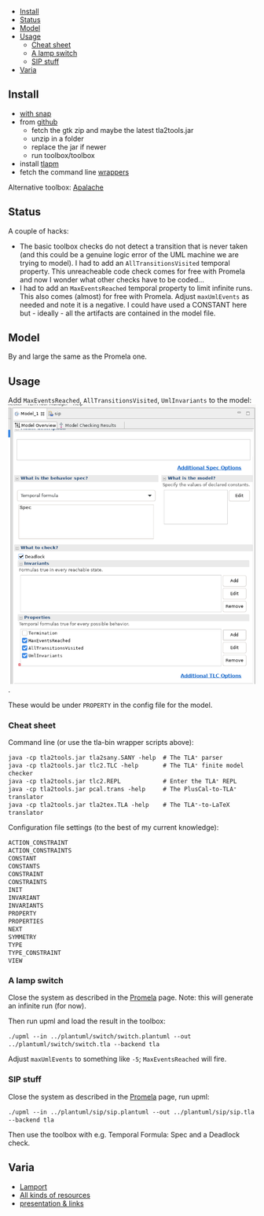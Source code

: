 - [Install](#install)
- [Status](#status)
- [Model](#model)
- [Usage](#usage)
  - [Cheat sheet](#cheat-sheet)
  - [A lamp switch](#a-lamp-switch)
  - [SIP stuff](#sip-stuff)
- [Varia](#varia)

## Install

- [with snap](https://snapcraft.io/tlaplus)
- from [github](https://github.com/tlaplus/tlaplus/releases)
  - fetch the gtk zip and maybe the latest tla2tools.jar
  - unzip in a folder
  - replace the jar if newer
  - run toolbox/toolbox
- install [tlapm](https://github.com/tlaplus/tlapm)
- fetch the command line [wrappers](https://github.com/pmer/tla-bin)

Alternative toolbox: [Apalache](https://apalache.informal.systems/)

## Status

A couple of hacks:

- The basic toolbox checks do not detect a transition that is never taken (and this could be a genuine logic error of the UML machine we are trying to model). I had to add an ```AllTransitionsVisited``` temporal property. This unreacheable code check comes for free with Promela and now I wonder what other checks have to be coded...
- I had to add an ```MaxEventsReached``` temporal property to limit infinite runs. This also comes (almost) for free with Promela. 
Adjust ```maxUmlEvents``` as needed and note it is a negative. I could have used a CONSTANT here but - ideally - all the artifacts are contained in the model file.

## Model

By and large the same as the Promela one.

## Usage

Add ```MaxEventsReached```, ```AllTransitionsVisited```, ```UmlInvariants``` to the model: ![image](images/tla1.png).

These would be under ```PROPERTY``` in the config file for the model.

### Cheat sheet

Command line (or use the tla-bin wrapper scripts above):
```
java -cp tla2tools.jar tla2sany.SANY -help  # The TLA⁺ parser
java -cp tla2tools.jar tlc2.TLC -help       # The TLA⁺ finite model checker
java -cp tla2tools.jar tlc2.REPL            # Enter the TLA⁺ REPL
java -cp tla2tools.jar pcal.trans -help     # The PlusCal-to-TLA⁺ translator
java -cp tla2tools.jar tla2tex.TLA -help    # The TLA⁺-to-LaTeX translator
```

Configuration file settings (to the best of my current knowledge):
```
ACTION_CONSTRAINT
ACTION_CONSTRAINTS
CONSTANT
CONSTANTS
CONSTRAINT
CONSTRAINTS
INIT
INVARIANT
INVARIANTS
PROPERTY
PROPERTIES
NEXT
SYMMETRY
TYPE
TYPE_CONSTRAINT
VIEW
```

### A lamp switch

Close the system as described in the [Promela](README.spin.md) page. Note: this will generate an infinite run (for now).

Then run upml and load the result in the toolbox:

```
./upml --in ../plantuml/switch/switch.plantuml --out ../plantuml/switch/switch.tla --backend tla
```

Adjust ```maxUmlEvents``` to something like ```-5```; ```MaxEventsReached``` will fire.

### SIP stuff

Close the system as described in the [Promela](README.spin.md) page, run upml:

```
./upml --in ../plantuml/sip/sip.plantuml --out ../plantuml/sip/sip.tla --backend tla
```
Then use the toolbox with e.g. Temporal Formula: Spec and a Deadlock check.

## Varia

- [Lamport](https://lamport.azurewebsites.net/tla/standalone-tools.html?back-link=tools.html)
- [All kinds of resources](https://learntla.com/reference/other-resources.html)
- [presentation & links](https://www.moritz.systems/blog/an-introduction-to-formal-verification/)


